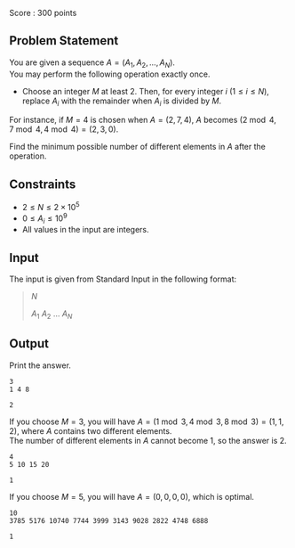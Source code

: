 Score : $300$ points

## Problem Statement

You are given a sequence $A = (A_1, A_2, ..., A_N)$.<br>
You may perform the following operation exactly once.

- Choose an integer $M$ at least $2$. Then, for every integer $i$ ($1 \leq i \leq N$), replace $A_i$ with the remainder when $A_i$ is divided by $M$.

For instance, if $M = 4$ is chosen when $A = (2, 7, 4)$, $A$ becomes $(2 \bmod 4, 7 \bmod 4, 4 \bmod 4) = (2, 3, 0)$.

Find the minimum possible number of different elements in $A$ after the operation.

## Constraints

- $2 \leq N \leq 2 \times 10^5$
- $0 \leq A_i \leq 10^9$
- All values in the input are integers.

## Input

The input is given from Standard Input in the following format:

> $N$
> 
> $A_1$ $A_2$ $\dots$ $A_N$

## Output

Print the answer.

```input1
3
1 4 8
```

```output1
2
```

If you choose $M = 3$, you will have $A = (1 \bmod 3, 4 \bmod 3, 8 \bmod 3) = (1, 1, 2)$, where $A$ contains two different elements.<br>
The number of different elements in $A$ cannot become $1$, so the answer is $2$.

```input2
4
5 10 15 20
```

```output2
1
```

If you choose $M = 5$, you will have $A = (0, 0, 0, 0)$, which is optimal.

```input3
10
3785 5176 10740 7744 3999 3143 9028 2822 4748 6888
```

```output3
1
```